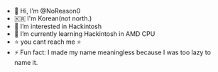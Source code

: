 - 👋 Hi, I’m @NoReason0
- 🇰🇷 I'm Korean(not north.)
- 👀 I’m interested in Hackintosh
- 🌱 I’m currently learning Hackintosh in AMD CPU
- ⭐ you cant reach me ⭐
- ⚡ Fun fact: I made my name meaningless because I was too lazy to name it.
